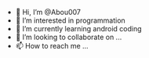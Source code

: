 - 👋 Hi, I’m @Abou007
- 👀 I’m interested in programmation
- 🌱 I’m currently learning android coding
- 💞️ I’m looking to collaborate on ...
- 📫 How to reach me ...

<!---
Abou007/Abou007 is a ✨ special ✨ repository because its `README.md` (this file) appears on your GitHub profile.
You can click the Preview link to take a look at your changes.
--->
